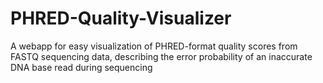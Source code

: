 # PHRED-Quality-Visualizer
A webapp for easy visualization of PHRED-format quality scores from FASTQ sequencing data, describing the error probability of an inaccurate DNA base read during sequencing
